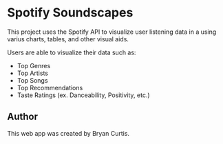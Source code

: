 # Spotify Soundscapes

This project uses the Spotify API to visualize user listening data in a using varius charts, tables, and other visual aids.

Users are able to visualize their data such as:

* Top Genres
* Top Artists
* Top Songs
* Top Recommendations
* Taste Ratings (ex. Danceability, Positivity, etc.)

## Author
This web app was created by Bryan Curtis. 